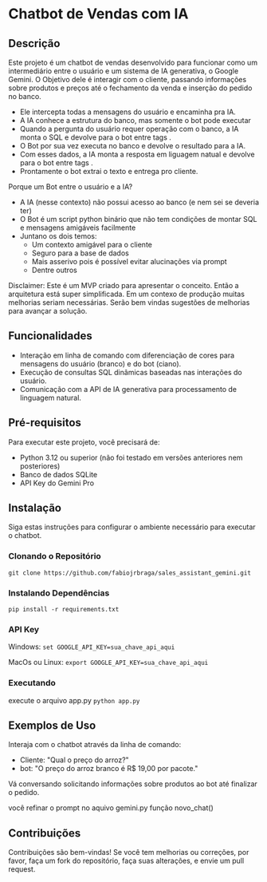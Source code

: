 # Chatbot de Vendas com IA

## Descrição
Este projeto é um chatbot de vendas desenvolvido para funcionar como um intermediário entre o usuário e um sistema de IA generativa, o Google Gemini.
O Objetivo dele é interagir com o cliente, passando informações sobre produtos e preços até o fechamento da venda e inserção do pedido no banco.
- Ele intercepta todas a mensagens do usuário e encaminha pra IA. 
- A IA conhece a estrutura do banco, mas somente o bot pode executar
- Quando a pergunta do usuário requer operação com o banco, a IA monta o SQL e devolve para o bot entre tags <sql>. 
- O Bot por sua vez executa no banco e devolve o resultado para a IA. 
- Com esses dados, a IA monta a resposta em liguagem natual e devolve para o bot entre tags <msg>. 
- Prontamente o bot extrai o texto e entrega pro cliente.

Porque um Bot entre o usuário e a IA?
- A IA (nesse contexto) não possui acesso ao banco (e nem sei se deveria ter)
- O Bot é um script python binário que não tem condições de montar SQL e mensagens amigáveis facilmente
- Juntano os dois temos:
    - Um contexto amigável para o cliente
    - Seguro para a base de dados
    - Mais asserivo pois é possível evitar alucinações via prompt
    - Dentre outros

Disclaimer: Este é um MVP criado para apresentar o conceito. Então a arquitetura está super simplificada. Em um contexo de produção muitas melhorias seriam necessárias. Serão bem vindas sugestões de melhorias para avançar a solução.

## Funcionalidades
- Interação em linha de comando com diferenciação de cores para mensagens do usuário (branco) e do bot (ciano).
- Execução de consultas SQL dinâmicas baseadas nas interações do usuário.
- Comunicação com a API de IA generativa para processamento de linguagem natural.

## Pré-requisitos
Para executar este projeto, você precisará de:
- Python 3.12 ou superior (não foi testado em versões anteriores nem posteriores)
- Banco de dados SQLite
- API Key do Gemini Pro

## Instalação
Siga estas instruções para configurar o ambiente necessário para executar o chatbot.

### Clonando o Repositório

`git clone https://github.com/fabiojrbraga/sales_assistant_gemini.git`

### Instalando Dependências

`pip install -r requirements.txt`


### API Key

Windows:
`set GOOGLE_API_KEY=sua_chave_api_aqui`

MacOs ou Linux:
`export GOOGLE_API_KEY=sua_chave_api_aqui`


### Executando

execute o arquivo app.py
`python app.py`



## Exemplos de Uso
Interaja com o chatbot através da linha de comando:
- Cliente: "Qual o preço do arroz?"
- bot: "O preço do arroz branco é R$ 19,00 por pacote."

Vá conversando solicitando informações sobre produtos ao bot até finalizar o pedido.

você refinar o prompt no aquivo gemini.py função novo_chat()


## Contribuições
Contribuições são bem-vindas! Se você tem melhorias ou correções, por favor, faça um fork do repositório, faça suas alterações, e envie um pull request.

